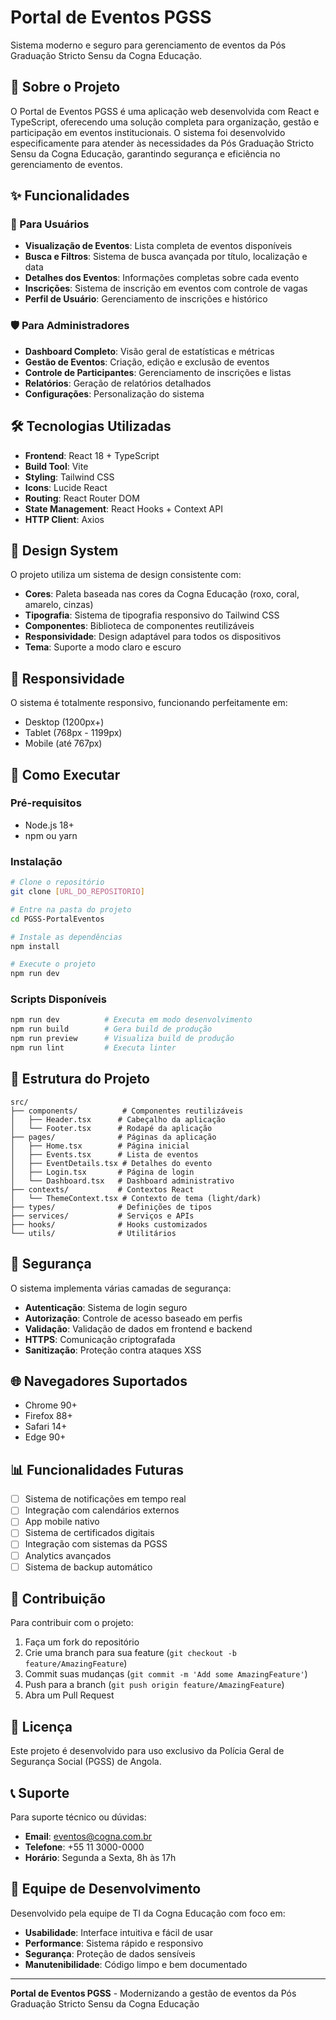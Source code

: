 # Portal de Eventos PGSS

Sistema moderno e seguro para gerenciamento de eventos da Pós Graduação Stricto Sensu da Cogna Educação.

## 🚀 Sobre o Projeto

O Portal de Eventos PGSS é uma aplicação web desenvolvida com React e TypeScript, oferecendo uma solução completa para organização, gestão e participação em eventos institucionais. O sistema foi desenvolvido especificamente para atender às necessidades da Pós Graduação Stricto Sensu da Cogna Educação, garantindo segurança e eficiência no gerenciamento de eventos.

## ✨ Funcionalidades

### 🎯 Para Usuários
- **Visualização de Eventos**: Lista completa de eventos disponíveis
- **Busca e Filtros**: Sistema de busca avançada por título, localização e data
- **Detalhes dos Eventos**: Informações completas sobre cada evento
- **Inscrições**: Sistema de inscrição em eventos com controle de vagas
- **Perfil de Usuário**: Gerenciamento de inscrições e histórico

### 🛡️ Para Administradores
- **Dashboard Completo**: Visão geral de estatísticas e métricas
- **Gestão de Eventos**: Criação, edição e exclusão de eventos
- **Controle de Participantes**: Gerenciamento de inscrições e listas
- **Relatórios**: Geração de relatórios detalhados
- **Configurações**: Personalização do sistema

## 🛠️ Tecnologias Utilizadas

- **Frontend**: React 18 + TypeScript
- **Build Tool**: Vite
- **Styling**: Tailwind CSS
- **Icons**: Lucide React
- **Routing**: React Router DOM
- **State Management**: React Hooks + Context API
- **HTTP Client**: Axios

## 🎨 Design System

O projeto utiliza um sistema de design consistente com:
- **Cores**: Paleta baseada nas cores da Cogna Educação (roxo, coral, amarelo, cinzas)
- **Tipografia**: Sistema de tipografia responsivo do Tailwind CSS
- **Componentes**: Biblioteca de componentes reutilizáveis
- **Responsividade**: Design adaptável para todos os dispositivos
- **Tema**: Suporte a modo claro e escuro

## 📱 Responsividade

O sistema é totalmente responsivo, funcionando perfeitamente em:
- Desktop (1200px+)
- Tablet (768px - 1199px)
- Mobile (até 767px)

## 🚀 Como Executar

### Pré-requisitos
- Node.js 18+ 
- npm ou yarn

### Instalação
```bash
# Clone o repositório
git clone [URL_DO_REPOSITORIO]

# Entre na pasta do projeto
cd PGSS-PortalEventos

# Instale as dependências
npm install

# Execute o projeto
npm run dev
```

### Scripts Disponíveis
```bash
npm run dev          # Executa em modo desenvolvimento
npm run build        # Gera build de produção
npm run preview      # Visualiza build de produção
npm run lint         # Executa linter
```

## 📁 Estrutura do Projeto

```
src/
├── components/          # Componentes reutilizáveis
│   ├── Header.tsx      # Cabeçalho da aplicação
│   └── Footer.tsx      # Rodapé da aplicação
├── pages/              # Páginas da aplicação
│   ├── Home.tsx        # Página inicial
│   ├── Events.tsx      # Lista de eventos
│   ├── EventDetails.tsx # Detalhes do evento
│   ├── Login.tsx       # Página de login
│   └── Dashboard.tsx   # Dashboard administrativo
├── contexts/           # Contextos React
│   └── ThemeContext.tsx # Contexto de tema (light/dark)
├── types/              # Definições de tipos
├── services/           # Serviços e APIs
├── hooks/              # Hooks customizados
└── utils/              # Utilitários
```

## 🔐 Segurança

O sistema implementa várias camadas de segurança:
- **Autenticação**: Sistema de login seguro
- **Autorização**: Controle de acesso baseado em perfis
- **Validação**: Validação de dados em frontend e backend
- **HTTPS**: Comunicação criptografada
- **Sanitização**: Proteção contra ataques XSS

## 🌐 Navegadores Suportados

- Chrome 90+
- Firefox 88+
- Safari 14+
- Edge 90+

## 📊 Funcionalidades Futuras

- [ ] Sistema de notificações em tempo real
- [ ] Integração com calendários externos
- [ ] App mobile nativo
- [ ] Sistema de certificados digitais
- [ ] Integração com sistemas da PGSS
- [ ] Analytics avançados
- [ ] Sistema de backup automático

## 🤝 Contribuição

Para contribuir com o projeto:

1. Faça um fork do repositório
2. Crie uma branch para sua feature (`git checkout -b feature/AmazingFeature`)
3. Commit suas mudanças (`git commit -m 'Add some AmazingFeature'`)
4. Push para a branch (`git push origin feature/AmazingFeature`)
5. Abra um Pull Request

## 📝 Licença

Este projeto é desenvolvido para uso exclusivo da Polícia Geral de Segurança Social (PGSS) de Angola.

## 📞 Suporte

Para suporte técnico ou dúvidas:
- **Email**: eventos@cogna.com.br
- **Telefone**: +55 11 3000-0000
- **Horário**: Segunda a Sexta, 8h às 17h

## 👥 Equipe de Desenvolvimento

Desenvolvido pela equipe de TI da Cogna Educação com foco em:
- **Usabilidade**: Interface intuitiva e fácil de usar
- **Performance**: Sistema rápido e responsivo
- **Segurança**: Proteção de dados sensíveis
- **Manutenibilidade**: Código limpo e bem documentado

---

**Portal de Eventos PGSS** - Modernizando a gestão de eventos da Pós Graduação Stricto Sensu da Cogna Educação
